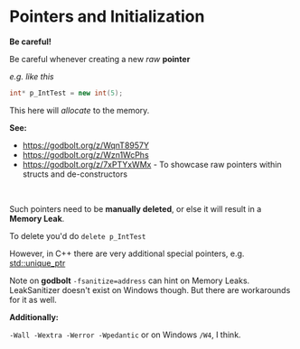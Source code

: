 # Pointers and Initialization

**Be careful!**

Be careful whenever creating a new _raw_ **pointer**

_e.g. like this_
```cpp
int* p_IntTest = new int(5);
```
This here will _allocate_ to the memory.


**See:**<br>
* https://godbolt.org/z/WqnT8957Y
* https://godbolt.org/z/Wzn1WcPhs
* https://godbolt.org/z/7xPTYxWMx - To showcase raw pointers within structs and de-constructors


<br>

Such pointers need to be **manually deleted**, or else it will result in a **Memory Leak**.

To delete you'd do ``delete p_IntTest``

However, in C++ there are very additional special pointers, e.g. [std::unique_ptr](https://en.cppreference.com/w/cpp/memory/unique_ptr.html)


Note on **godbolt** ``-fsanitize=address`` can hint on Memory Leaks. LeakSanitizer doesn't exist on Windows though.
But there are workarounds for it as well.

**Additionally:**

``-Wall -Wextra -Werror -Wpedantic``
or on Windows ``/W4``, I think.


<br>
<br>
<br>

